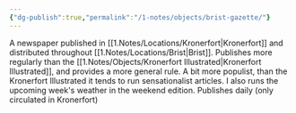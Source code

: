 ```yaml
---
{"dg-publish":true,"permalink":"/1-notes/objects/brist-gazette/"}
---
```



A newspaper published in [[1.Notes/Locations/Kronerfort\|Kronerfort]] and distributed throughout [[1.Notes/Locations/Brist\|Brist]].
Publishes more regularly than the [[1.Notes/Objects/Kronerfort Illustrated\|Kronerfort Illustrated]], and provides a more general rule. A bit more populist, than the Kronerfort Illustrated it tends to run sensationalist articles. 
I also runs the upcoming week's weather in the weekend edition.
Publishes daily (only circulated in Kronerfort)
